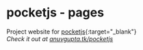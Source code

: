 # pocketjs - pages
Project website for [pocketjs](https://github.com/anuvgupta/pocketjs){:target="_blank"}  
*Check it out at [anuvgupta.tk/pocketjs](http://anuvgupta.tk/pocketjs)*
